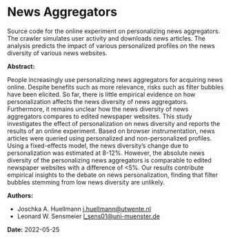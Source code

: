 
# News Aggregators

Source code for the online experiment on personalizing news aggregators.
The crawler simulates user activity and downloads news articles.
The analysis predicts the impact of various personalized profiles on the news diversity of various news websites.

**Abstract:**

People increasingly use personalizing news aggregators for acquiring news online.
    Despite benefits such as more relevance, risks such as filter bubbles have been elicited.
    So far, there is little empirical evidence on how personalization affects the news diversity
    of news aggregators. Furthermore, it remains unclear how the news diversity of news aggregators
    compares to edited newspaper websites. This study investigates the effect of personalization on
    news diversity and reports the results of an online experiment. Based on browser instrumentation,
    news articles were queried using personalized and non-personalized profiles. Using a fixed-effects
    model, the news diversity’s change due to personalization was estimated at 8-12%. However, the
    absolute news diversity of the personalizing news aggregators is comparable to edited newspaper
    websites with a difference of <5%. Our results contribute empirical insights to the debate on news
    personalization, finding that filter bubbles stemming from low news diversity are unlikely.

**Authors:**
- Joschka A. Huellmann <j.huellmann@utwente.nl>
- Leonard W. Sensmeier <l_sens01@uni-muenster.de>

**Date:** 2022-05-25
